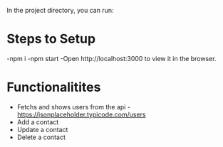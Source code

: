 In the project directory, you can run:

# Steps to Setup

-npm i
-npm start
-Open http://localhost:3000 to view it in the browser.

# Functionalitites

- Fetchs and shows users from the api - https://jsonplaceholder.typicode.com/users
- Add a contact
- Update a contact
- Delete a contact
